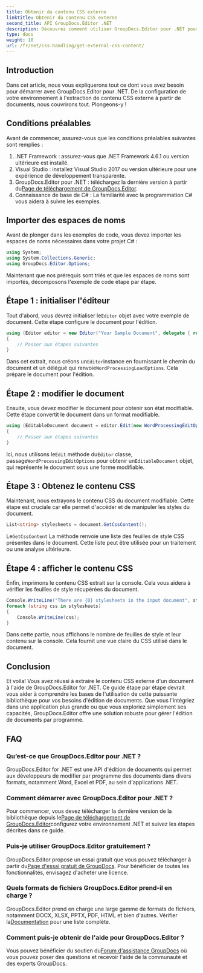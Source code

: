 ```yaml
---
title: Obtenir du contenu CSS externe
linktitle: Obtenir du contenu CSS externe
second_title: API GroupDocs.Editor .NET
description: Découvrez comment utiliser GroupDocs.Editor pour .NET pour extraire le contenu CSS externe de documents avec ce guide étape par étape. Parfait pour les développeurs intégrant un document.
type: docs
weight: 10
url: /fr/net/css-handling/get-external-css-content/
---
```

## Introduction
Dans cet article, nous vous expliquerons tout ce dont vous avez besoin pour démarrer avec GroupDocs.Editor pour .NET. De la configuration de votre environnement à l'extraction de contenu CSS externe à partir de documents, nous couvrirons tout. Plongeons-y !
## Conditions préalables
Avant de commencer, assurez-vous que les conditions préalables suivantes sont remplies :
1. .NET Framework : assurez-vous que .NET Framework 4.6.1 ou version ultérieure est installé.
2. Visual Studio : installez Visual Studio 2017 ou version ultérieure pour une expérience de développement transparente.
3.  GroupDocs.Editor pour .NET : téléchargez la dernière version à partir du[Page de téléchargement de GroupDocs.Editor](https://releases.groupdocs.com/editor/net/).
4. Connaissance de base de C# : La familiarité avec la programmation C# vous aidera à suivre les exemples.
## Importer des espaces de noms
Avant de plonger dans les exemples de code, vous devez importer les espaces de noms nécessaires dans votre projet C# :
```csharp
using System;
using System.Collections.Generic;
using GroupDocs.Editor.Options;
```
Maintenant que nos prérequis sont triés et que les espaces de noms sont importés, décomposons l'exemple de code étape par étape.
## Étape 1 : initialiser l'éditeur
 Tout d'abord, vous devrez initialiser le`Editor` objet avec votre exemple de document. Cette étape configure le document pour l'édition.
```csharp
using (Editor editor = new Editor("Your Sample Document", delegate { return new WordProcessingLoadOptions(); }))
{
    // Passer aux étapes suivantes
}
```
 Dans cet extrait, nous créons un`Editor`instance en fournissant le chemin du document et un délégué qui renvoie`WordProcessingLoadOptions`. Cela prépare le document pour l'édition.
## Étape 2 : modifier le document
Ensuite, vous devez modifier le document pour obtenir son état modifiable. Cette étape convertit le document dans un format modifiable.
```csharp
using (EditableDocument document = editor.Edit(new WordProcessingEditOptions()))
{
    // Passer aux étapes suivantes
}
```
 Ici, nous utilisons le`Edit` méthode du`Editor` classe, passage`WordProcessingEditOptions` pour obtenir un`EditableDocument` objet, qui représente le document sous une forme modifiable.
## Étape 3 : Obtenez le contenu CSS
Maintenant, nous extrayons le contenu CSS du document modifiable. Cette étape est cruciale car elle permet d'accéder et de manipuler les styles du document.
```csharp
List<string> stylesheets = document.GetCssContent();
```
 Le`GetCssContent` La méthode renvoie une liste des feuilles de style CSS présentes dans le document. Cette liste peut être utilisée pour un traitement ou une analyse ultérieure.
## Étape 4 : afficher le contenu CSS
Enfin, imprimons le contenu CSS extrait sur la console. Cela vous aidera à vérifier les feuilles de style récupérées du document.
```csharp
Console.WriteLine("There are {0} stylesheets in the input document", stylesheets.Count);
foreach (string css in stylesheets)
{
    Console.WriteLine(css);
}
```
Dans cette partie, nous affichons le nombre de feuilles de style et leur contenu sur la console. Cela fournit une vue claire du CSS utilisé dans le document.
## Conclusion
Et voila! Vous avez réussi à extraire le contenu CSS externe d'un document à l'aide de GroupDocs.Editor for .NET. Ce guide étape par étape devrait vous aider à comprendre les bases de l'utilisation de cette puissante bibliothèque pour vos besoins d'édition de documents. Que vous l'intégriez dans une application plus grande ou que vous exploriez simplement ses capacités, GroupDocs.Editor offre une solution robuste pour gérer l'édition de documents par programme.
## FAQ
### Qu’est-ce que GroupDocs.Editor pour .NET ?
GroupDocs.Editor for .NET est une API d'édition de documents qui permet aux développeurs de modifier par programme des documents dans divers formats, notamment Word, Excel et PDF, au sein d'applications .NET.
### Comment démarrer avec GroupDocs.Editor pour .NET ?
 Pour commencer, vous devez télécharger la dernière version de la bibliothèque depuis le[Page de téléchargement de GroupDocs.Editor](https://releases.groupdocs.com/editor/net/)configurez votre environnement .NET et suivez les étapes décrites dans ce guide.
### Puis-je utiliser GroupDocs.Editor gratuitement ?
 GroupDocs.Editor propose un essai gratuit que vous pouvez télécharger à partir du[Page d'essai gratuit de GroupDocs](https://releases.groupdocs.com/). Pour bénéficier de toutes les fonctionnalités, envisagez d'acheter une licence.
### Quels formats de fichiers GroupDocs.Editor prend-il en charge ?
 GroupDocs.Editor prend en charge une large gamme de formats de fichiers, notamment DOCX, XLSX, PPTX, PDF, HTML et bien d'autres. Vérifier la[Documentation](https://reference.groupdocs.com/editor/net/) pour une liste complète.
### Comment puis-je obtenir de l'aide pour GroupDocs.Editor ?
 Vous pouvez bénéficier du soutien du[Forum d'assistance GroupDocs](https://forum.groupdocs.com/c/editor/20) où vous pouvez poser des questions et recevoir l'aide de la communauté et des experts GroupDocs.